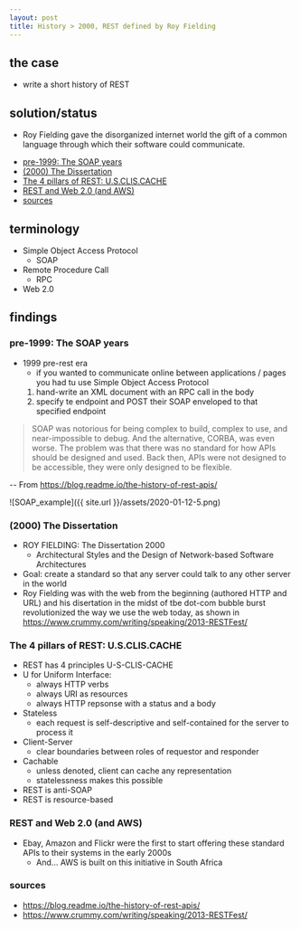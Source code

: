 ```yaml
---
layout: post
title: History > 2000, REST defined by Roy Fielding
---
```

## the case
* write a short history of REST

## solution/status
* Roy Fielding gave the disorganized internet world the gift of a common language through which their software could communicate.

<!-- TOC -->

- [pre-1999: The SOAP years](#pre-1999-the-soap-years)
- [(2000) The Dissertation](#2000-the-dissertation)
- [The 4 pillars of REST: U.S.CLIS.CACHE](#the-4-pillars-of-rest-uscliscache)
- [REST and Web 2.0 (and AWS)](#rest-and-web-20-and-aws)
- [sources](#sources)

<!-- /TOC -->

## terminology
* Simple Object Access Protocol
    * SOAP
* Remote Procedure Call
    * RPC
* Web  2.0

## findings
### pre-1999: The SOAP years
* 1999 pre-rest era
    * if you wanted to communicate online between applications / pages you had tu use Simple Object Access Protocol
    1. hand-write an XML document with an RPC call in the body
    2. specify te endpoint and POST their SOAP enveloped to that specified endpoint

> SOAP was notorious for being complex to build, complex to use, and near-impossible to debug. And the alternative, CORBA, was even worse. The problem was that there was no standard for how APIs should be designed and used. Back then, APIs were not designed to be accessible, they were only designed to be flexible.

-- From <https://blog.readme.io/the-history-of-rest-apis/> 

![SOAP_example]({{ site.url }}/assets/2020-01-12-5.png)

### (2000) The Dissertation
* ROY FIELDING: The Dissertation 2000
    * Architectural Styles and the Design of Network-based Software Architectures
* Goal: create a standard so that any server could talk to any other server in the world
* Roy Fielding was with the web from the beginning (authored HTTP and URL) and his disertation in the midst of tbe dot-com bubble burst revolutionized the way we use the web today, as shown in <https://www.crummy.com/writing/speaking/2013-RESTFest/>

### The 4 pillars of REST: U.S.CLIS.CACHE
* REST has 4 principles U-S-CLIS-CACHE
* U for Uniform Interface: 
    * always HTTP verbs 
    * always URI as resources 
    * always HTTP repsonse with a status and a body
* Stateless
    * each request is self-descriptive and self-contained for the server to process it
* Client-Server
    * clear boundaries between roles of requestor and responder
* Cachable
    * unless denoted, client can cache any representation
    * statelessness makes this possible
* REST is anti-SOAP
* REST is resource-based

### REST and Web 2.0 (and AWS) 
* Ebay, Amazon and Flickr were the first to start offering these standard APIs to their systems in the early 2000s
    * And... AWS is built on this initiative in South Africa

### sources
* <https://blog.readme.io/the-history-of-rest-apis/>
* <https://www.crummy.com/writing/speaking/2013-RESTFest/>
